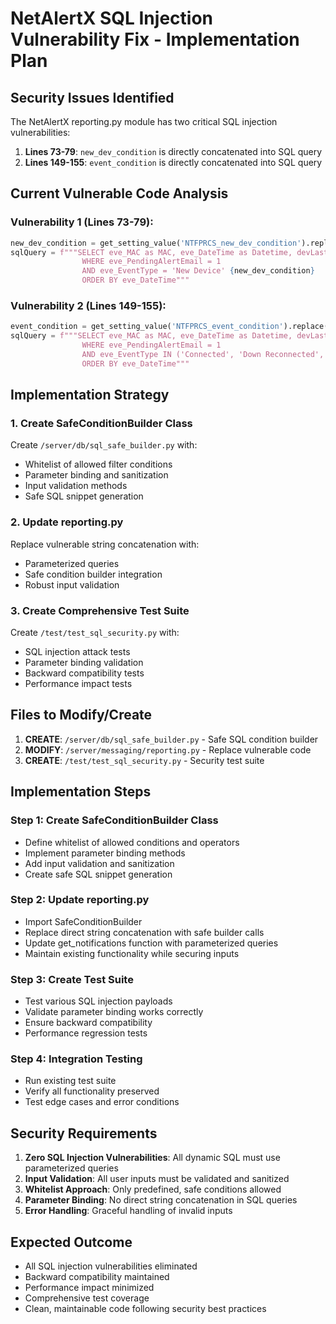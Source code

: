 # NetAlertX SQL Injection Vulnerability Fix - Implementation Plan

## Security Issues Identified

The NetAlertX reporting.py module has two critical SQL injection vulnerabilities:

1. **Lines 73-79**: `new_dev_condition` is directly concatenated into SQL query
2. **Lines 149-155**: `event_condition` is directly concatenated into SQL query

## Current Vulnerable Code Analysis

### Vulnerability 1 (Lines 73-79):
```python
new_dev_condition = get_setting_value('NTFPRCS_new_dev_condition').replace('{s-quote}',"'")
sqlQuery = f"""SELECT eve_MAC as MAC, eve_DateTime as Datetime, devLastIP as IP, eve_EventType as "Event Type", devName as "Device name", devComments as Comments  FROM Events_Devices
                WHERE eve_PendingAlertEmail = 1
                AND eve_EventType = 'New Device' {new_dev_condition} 
                ORDER BY eve_DateTime"""   
```

### Vulnerability 2 (Lines 149-155):
```python
event_condition = get_setting_value('NTFPRCS_event_condition').replace('{s-quote}',"'")
sqlQuery = f"""SELECT eve_MAC as MAC, eve_DateTime as Datetime, devLastIP as IP, eve_EventType as "Event Type", devName as "Device name", devComments as Comments  FROM Events_Devices
                WHERE eve_PendingAlertEmail = 1
                AND eve_EventType IN ('Connected', 'Down Reconnected', 'Disconnected','IP Changed') {event_condition} 
                ORDER BY eve_DateTime"""      
```

## Implementation Strategy

### 1. Create SafeConditionBuilder Class

Create `/server/db/sql_safe_builder.py` with:
- Whitelist of allowed filter conditions
- Parameter binding and sanitization
- Input validation methods
- Safe SQL snippet generation

### 2. Update reporting.py

Replace vulnerable string concatenation with:
- Parameterized queries
- Safe condition builder integration
- Robust input validation

### 3. Create Comprehensive Test Suite

Create `/test/test_sql_security.py` with:
- SQL injection attack tests
- Parameter binding validation
- Backward compatibility tests
- Performance impact tests

## Files to Modify/Create

1. **CREATE**: `/server/db/sql_safe_builder.py` - Safe SQL condition builder
2. **MODIFY**: `/server/messaging/reporting.py` - Replace vulnerable code
3. **CREATE**: `/test/test_sql_security.py` - Security test suite

## Implementation Steps

### Step 1: Create SafeConditionBuilder Class
- Define whitelist of allowed conditions and operators
- Implement parameter binding methods
- Add input validation and sanitization
- Create safe SQL snippet generation

### Step 2: Update reporting.py
- Import SafeConditionBuilder
- Replace direct string concatenation with safe builder calls
- Update get_notifications function with parameterized queries
- Maintain existing functionality while securing inputs

### Step 3: Create Test Suite
- Test various SQL injection payloads
- Validate parameter binding works correctly
- Ensure backward compatibility
- Performance regression tests

### Step 4: Integration Testing
- Run existing test suite
- Verify all functionality preserved
- Test edge cases and error conditions

## Security Requirements

1. **Zero SQL Injection Vulnerabilities**: All dynamic SQL must use parameterized queries
2. **Input Validation**: All user inputs must be validated and sanitized
3. **Whitelist Approach**: Only predefined, safe conditions allowed
4. **Parameter Binding**: No direct string concatenation in SQL queries
5. **Error Handling**: Graceful handling of invalid inputs

## Expected Outcome

- All SQL injection vulnerabilities eliminated
- Backward compatibility maintained
- Performance impact minimized
- Comprehensive test coverage
- Clean, maintainable code following security best practices